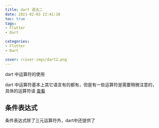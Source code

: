 ```yaml
---
title: dart 语法二
date: 2021-02-03 22:41:10
toc: true
tags:
- Flutter
- Dart

categories:
- Flutter
- Dart

cover: /cover-imgs/dart2.png
---
```

dart 中运算符的使用
<!-- more -->

dart 中运算符基本上其它语言有的都有，但是有一些运算符是需要稍微注意的，具体的运算符请 [查看](https://dart.cn/guides/language/language-tour#operators)

## 条件表达式
条件表达式除了三元运算符外，dart中还提供了